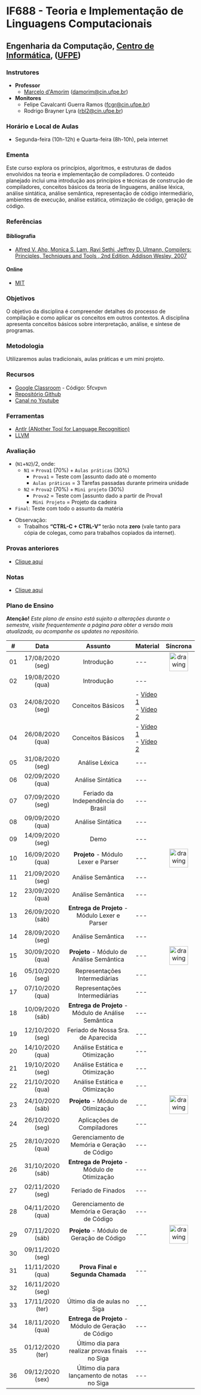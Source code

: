 # IF688 - Teoria e Implementação de Linguagens Computacionais

## Engenharia da Computação, [Centro de Informática](http://www.cin.ufpe.br), ([UFPE](http://www.ufpe.br))

### Instrutores

* **Professor** 
  * [Marcelo d'Amorim](http://cin.ufpe.br/~damorim/) (damorim@cin.ufpe.br)
* **Monitores** 
  * Felipe Cavalcanti Guerra Ramos (fcgr@cin.ufpe.br)
  * Rodrigo Brayner Lyra (rbl2@cin.ufpe.br)
  
### Horário e Local de Aulas
* Segunda-feira (10h-12h) e Quarta-feira (8h-10h), pela internet

### Ementa

Este curso explora os princípios, algoritmos, e estruturas de dados envolvidos na teoria e implementação de compiladores. 
O conteúdo planejado inclui uma introdução aos princípios e técnicas de construção de compiladores, conceitos básicos da teoria de linguagens, análise léxica, análise sintática, análise semântica, representação de código intermediário, ambientes de execução, análise estática, otimização de código, geração de código.

### Referências

#### Bibliografia
- [Alfred V. Aho, Monica S. Lam, Ravi Sethi, Jeffrey D. Ulmann, Compilers: Principles, Techniques and Tools , 2nd Edition, Addison Wesley, 2007](https://www.saraiva.com.br/compiladores-principios-tecnicas-e-ferramentas-1998960.html)
#### Online
- [MIT](https://ocw.mit.edu/courses/electrical-engineering-and-computer-science/6-035-computer-language-engineering-sma-5502-fall-2005/)

### Objetivos

O objetivo da disciplina é compreender detalhes do processo de compilação e como aplicar os conceitos em outros contextos.
A disciplina apresenta conceitos básicos sobre interpretação, análise, e síntese de programas. 

### Metodologia

Utilizaremos aulas tradicionais, aulas práticas e um mini projeto.

### Recursos

- [Google Classroom](https://classroom.google.com) - Código:  5fcvpvn
- [Repositório Github](https://github.com/damorim/compilers-cin)
- [Canal no Youtube](https://www.youtube.com/channel/UCgWmrlXTGDUpWV0RjlEum2w)

### Ferramentas
- [Antlr (ANother Tool for Language Recognition)](https://www.antlr.org/)
- [LLVM](https://llvm.org/)

### Avaliação
* (`N1`+`N2`)/2, onde:
  * `N1` = `Prova1` (70%) + `Aulas práticas` (30%)
    * `Prova1` = Teste com [assunto dado até o momento
    * `Aulas práticas` = 3 Tarefas passadas durante primeira unidade
  * `N2` = `Prova2` (70%) + `Mini projeto` (30%)
    * `Prova2` = Teste com [assunto dado a partir de Prova1 
    * `Mini Projeto` = Projeto da cadeira
* `Final`: Teste com todo o assunto da matéria

- Observação:
  - Trabalhos **“CTRL-C + CTRL-V”** terão nota **zero** (vale tanto para cópia de colegas, como para trabalhos copiados da internet).

### Provas anteriores
- [Clique aqui](https://github.com/damorim/compilers-cin/tree/master/provas)

### Notas
- [Clique aqui](https://docs.google.com/spreadsheets/d/1bBrZeFmS-fFnsUazjbqWenF_2S8vPdO3VOEtcmWQOMc)

### Plano de Ensino

**Atenção!** 
*Este plano de ensino está sujeito a alterações durante o semestre, visite frequentemente a página para obter a versão mais atualizada, ou acompanhe os updates no repositório.*

| # | Data | Assunto| Material | Síncrona |
|:---:|:----:|:----------------------:|:----------------------|:----:|
| 01 | 17/08/2020 (seg) | Introdução | --- | <img src="https://w0.pngwave.com/png/883/914/logo-angle-font-checkmark-png-clip-art.png" alt="drawing" width="50"/>
| 02 | 19/08/2020 (qua) | Introdução | --- |
| 03 | 24/08/2020 (seg) | Conceitos Básicos | - [Vídeo 1](https://youtu.be/sAp6p1fCHCg)<br>- [Vídeo 2](https://youtu.be/JZ_ZeZvO-gA) |
| 04 | 26/08/2020 (qua) | Conceitos Básicos | - [Vídeo 1](https://youtu.be/T3HvXoWhdj8)<br>- [Vídeo 2](https://www.youtube.com/watch?v=3PMzwvr441U) |
| 05 | 31/08/2020 (seg) | Análise Léxica | --- |
| 06 | 02/09/2020 (qua) | Análise Sintática| --- |
| 07 | 07/09/2020 (seg) | Feriado da Independência do Brasil | --- |
| 08 | 09/09/2020 (qua) | Análise Sintática | --- |
| 09 | 14/09/2020 (seg) | Demo | --- |
| 10 | 16/09/2020 (qua) | **Projeto** - Módulo Lexer e Parser | --- | <img src="https://w0.pngwave.com/png/883/914/logo-angle-font-checkmark-png-clip-art.png" alt="drawing" width="50"/>
| 11 | 21/09/2020 (seg) | Análise Semântica | --- |
| 12 | 23/09/2020 (qua) | Análise Semântica | --- |
| 13 | 26/09/2020 (sáb) | **Entrega de Projeto** - Módulo Lexer e Parser | --- |
| 14 | 28/09/2020 (seg) | Análise Semântica  | --- |
| 15 | 30/09/2020 (qua) | **Projeto** - Módulo de Análise Semântica | --- | <img src="https://w0.pngwave.com/png/883/914/logo-angle-font-checkmark-png-clip-art.png" alt="drawing" width="50"/>
| 16 | 05/10/2020 (seg) | Representações Intermediárias | --- |
| 17 | 07/10/2020 (qua) | Representações Intermediárias | --- |
| 18 | 10/09/2020 (sáb) | **Entrega de Projeto** - Módulo de Análise Semântica | --- |
| 19 | 12/10/2020 (seg) | Feriado de Nossa Sra. de Aparecida | --- |
| 20 | 14/10/2020 (qua) | Análise Estática e Otimização | --- |
| 21 | 19/10/2020 (seg) | Análise Estática e Otimização | --- |
| 22 | 21/10/2020 (qua) | Análise Estática e Otimização | --- |
| 23 | 24/10/2020 (sáb) | **Projeto** - Módulo de Otimização | --- | <img src="https://w0.pngwave.com/png/883/914/logo-angle-font-checkmark-png-clip-art.png" alt="drawing" width="50"/>
| 24 | 26/10/2020 (seg) | Aplicações  de Compiladores | --- |
| 25 | 28/10/2020 (qua) | Gerenciamento de Memória e Geração de Código | --- |
| 26 | 31/10/2020 (sáb) | **Entrega de Projeto** - Módulo de Otimização | --- |
| 27 | 02/11/2020 (seg) | Feriado de Finados | --- |
| 28 | 04/11/2020 (qua) | Gerenciamento de Memória e Geração de Código | --- |
| 29 | 07/11/2020 (sáb) | **Projeto** - Módulo de Geração de Código | --- | <img src="https://w0.pngwave.com/png/883/914/logo-angle-font-checkmark-png-clip-art.png" alt="drawing" width="50"/>
| 30 | 09/11/2020 (seg) | 
| 31 | 11/11/2020 (qua) | **Prova Final e Segunda Chamada**  | --- |
| 32 | 16/11/2020 (seg) |
| 33 | 17/11/2020 (ter) | Último dia de aulas no Siga | --- |
| 34 | 18/11/2020 (qua) | **Entrega de Projeto** - Módulo de Geração de Código | --- |
| 35 | 01/12/2020 (ter) | Último dia para realizar provas finais no Siga | --- |
| 36 | 09/12/2020 (sex) | Último dia para lançamento de notas no Siga | --- |

